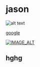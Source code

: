# jason




<img src="https://s.yimg.com/cv/apiv2/twfrontpage/logo/Yahoo-TW-desktop-FP@2x.png" alt="alt text" title="image Title" />

<a href="http://www.google.com">google</a>


[![IMAGE_ALT](https://img.youtube.com/vi/UmX4kyB2wfg/0.jpg)](https://www.youtube.com/watch?v=UmX4kyB2wfg)


## hghg
